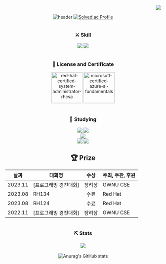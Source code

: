 <div align="right">
  <a href="https://hits.seeyoufarm.com"><img src="https://hits.seeyoufarm.com/api/count/incr/badge.svg?url=https%3A%2F%2Fgithub.com%2FTaeGyunHong&count_bg=%23C6D2FF&title_bg=%23555555&icon=&icon_color=%23FFFFFF&title=hits&edge_flat=false"/></a>
</div>

<div align="center">

<!-- header -->
  
![header](https://capsule-render.vercel.app/api?type=waving&height=250&color=gradient&text=Have%20a%20happy%20day&section=header&textBg=false)
  [![Solved.ac Profile](http://mazassumnida.wtf/api/v2/generate_badge?boj=htk1)](https://solved.ac/htk1/)

  #
  
  <h3> ⚔ Skill </h3>
    <img src="https://img.shields.io/badge/C-A8B9CC?style=for-the-badge&logo=C&logoColor=white"/>
    <img src="https://img.shields.io/badge/C++-00599C?style=for-the-badge&logo=cplusplus&logoColor=white"/>
  <br>

  #
    
  <h3> 🪪 License and Certificate </h3>
    <a href="https://www.credly.com/badges/618f41a8-d355-4b14-b110-83aaaed8265f/public_url"><img src="https://github.com/TaeGyunHong/TaeGyunHong/assets/138078447/ad7ab77c-a856-4c98-961a-fab4956b66b7" alt="red-hat-certified-system-administrator-rhcsa" width="100" height="100"/></a>
    <a href="https://https://www.credly.com/badges/91c294b7-2fcd-418f-8f89-0a187aac16e7/public_url"><img src="https://github.com/TaeGyunHong/TaeGyunHong/issues/2#issue-2310739766" alt="microsoft-certified-azure-ai-fundamentals" width="100" height="100"/></a>
  
  #
  
  <h3> 📖 Studying </h3>
    <img src="https://img.shields.io/badge/Kubernetes-326CE5?style=for-the-badge&logo=Kubernetes&logoColor=white"/>
    <img src="https://img.shields.io/badge/Docker-2496ED?style=for-the-badge&logo=Docker&logoColor=white"/><br>
    <img src="https://img.shields.io/badge/JavaScript-F7DF1E?style=for-the-badge&logo=JavaScript&logoColor=white"/><br>
    <img src="https://img.shields.io/badge/Java-007396?style=for-the-badge&logo=java&logoColor=white"/>
    <img src="https://img.shields.io/badge/Python-3776AB?style=for-the-badge&logo=python&logoColor=white"/>
  <br>

## 🏆 Prize

| 날짜 | 대회명 | 수상 | 주최, 주관, 후원 |
| - | - | :-: | - |
|  2023.11 | [프로그래밍 경진대회] | 장려상 | GWNU CSE |
|  2023.08 | RH134 | 수료 | Red Hat | 
|  2023.08 | RH124 | 수료 | Red Hat |
|  2022.11 | [프로그래밍 경진대회] | 장려상 | GWNU CSE |


  #
</div>
<div align="center">
  <h3> ⛏ Stats </h3>

  <img src="https://github-readme-stats.vercel.app/api/top-langs/?username=TaeGyunHong&exclude_repo=dkssud8150.github.io&layout=compact&theme=default" /><br><br>
  ![Anurag's GitHub stats](https://github-readme-stats.vercel.app/api?username=TaeGyunHong&show_icons=true&theme=default)
</div>
